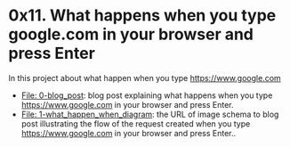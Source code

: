 # 0x11. What happens when you type google.com in your browser and press Enter

In this project about what happen when you type https://www.google.com

- [File: 0-blog_post](): blog post explaining what happens when you type https://www.google.com in your browser and press Enter.
- [File: 1-what_happen_when_diagram](): the URL of image schema to blog post illustrating the flow of the request created
	when you type https://www.google.com in your browser and press Enter..
